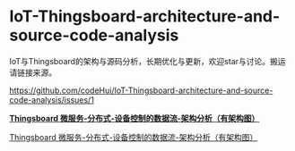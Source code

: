 # IoT-Thingsboard-architecture-and-source-code-analysis
IoT与Thingsboard的架构与源码分析，长期优化与更新，欢迎star与讨论。搬运请链接来源。


https://github.com/codeHui/IoT-Thingsboard-architecture-and-source-code-analysis/issues/1




[**Thingsboard 微服务-分布式-设备控制的数据流-架构分析（有架构图）**](https://github.com/codeHui/IoT-Thingsboard-architecture-and-source-code-analysis/blob/main/articles/microservice-architecture.md)


[Thingsboard 微服务-分布式-设备控制的数据流-架构分析（有架构图）](https://github.com/codeHui/IoT-Thingsboard-architecture-and-source-code-analysis/blob/main/articles/microservice-architecture.md)
